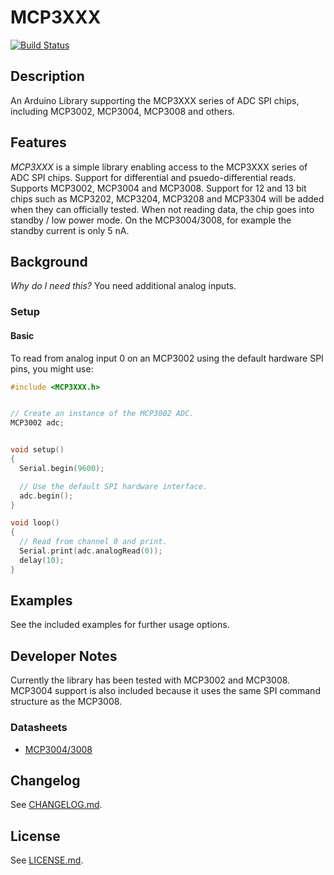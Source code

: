 MCP3XXX
============

[![Build Status](https://travis-ci.org/bakercp/MCP3XXX.svg?branch=master)](https://travis-ci.org/bakercp/MCP3XXX)

## Description

An Arduino Library supporting the MCP3XXX series of ADC SPI chips, including MCP3002, MCP3004, MCP3008 and others.

## Features

_MCP3XXX_ is a simple library enabling access to the MCP3XXX series of ADC SPI chips. Support for differential and psuedo-differential reads. Supports MCP3002, MCP3004 and MCP3008. Support for 12 and 13 bit chips such as MCP3202, MCP3204, MCP3208 and MCP3304 will be added when they can officially tested.  When not reading data, the chip goes into standby / low power mode. On the MCP3004/3008, for example the standby current is only 5 nA.

## Background

_Why do I need this?_ You need additional analog inputs.

### Setup
#### Basic

To read from analog input 0 on an MCP3002 using the default hardware SPI pins, you might use:


```c++
#include <MCP3XXX.h>


// Create an instance of the MCP3002 ADC.
MCP3002 adc;


void setup()
{
  Serial.begin(9600);

  // Use the default SPI hardware interface.
  adc.begin();
}

void loop()
{
  // Read from channel 0 and print.
  Serial.print(adc.analogRead(0));
  delay(10);
}
```

## Examples

See the included examples for further usage options.

## Developer Notes

Currently the library has been tested with MCP3002 and MCP3008. MCP3004 support is also included because it uses the same SPI command structure as the MCP3008.

### Datasheets

- [MCP3004/3008](http://ww1.microchip.com/downloads/en/devicedoc/21295c.pdf)

## Changelog

See [CHANGELOG.md](CHANGELOG.md).

## License

See [LICENSE.md](LICENSE.md).

